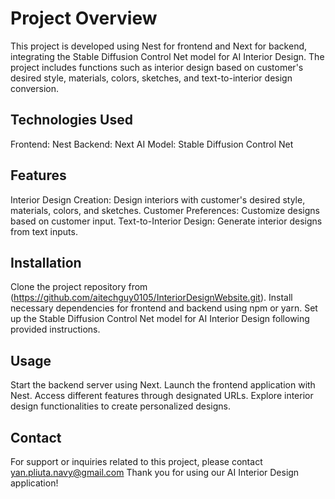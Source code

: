 # Project Overview
This project is developed using Nest for frontend and Next for backend, integrating the Stable Diffusion Control Net model for AI Interior Design. The project includes functions such as interior design based on customer's desired style, materials, colors, sketches, and text-to-interior design conversion.

## Technologies Used
Frontend: Nest
Backend: Next
AI Model: Stable Diffusion Control Net
## Features
Interior Design Creation: Design interiors with customer's desired style, materials, colors, and sketches.
Customer Preferences: Customize designs based on customer input.
Text-to-Interior Design: Generate interior designs from text inputs.
## Installation
Clone the project repository from (https://github.com/aitechguy0105/InteriorDesignWebsite.git).
Install necessary dependencies for frontend and backend using npm or yarn.
Set up the Stable Diffusion Control Net model for AI Interior Design following provided instructions.
## Usage
Start the backend server using Next.
Launch the frontend application with Nest.
Access different features through designated URLs.
Explore interior design functionalities to create personalized designs.

## Contact

For support or inquiries related to this project, please contact yan.pliuta.navy@gmail.com
Thank you for using our AI Interior Design application!